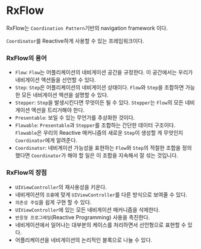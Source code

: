 # RxFlow

RxFlow는 `Coordination Pattern`기반의 navigation framework 이다.

`Coordinator`를 Reactive하게 사용할 수 있는 프레임워크이다.

### RxFlow의 용어

* `Flow`: `Flow`는 어플리케이션의 네비게이션 공간을 규정한다. 이 공간에서는 우리가 네비게이션 액션들을 선언할 수 있다.
* `Step`: `Step`은 어플리케이션의 네비게이션 상태이다. `Flow`와 `Step`을 조합하면 가능한 모든 네비게이션 액션을 설명할 수 있다. 
* `Stepper`: `Step`을 발생시킨다면 무엇이든 될 수 있다. `Stepper`는 `Flow`의 모든 네비게이션 액션을 트리거해야 한다.
* `Presentable`: 보일 수 있는 무언가를 추상화한 것이다.
* `Flowable`: `Presentable`과 `Stepper`를 조합하는 간단한 데이터 구조이다. `Flowable`은 우리의 Reactive 매커니즘의 새로운 `Step`이 생성할 게 무엇인지 `Coordinator`에게 알려준다.
* `Coordinator`: 네비게이션 가능성을 표현하는 `Flow`와 `Step`의 적절한 조합을 정의했다면 `Coordinator`가 해야 할 일은 이 조합을 지속해서 잘 섞는 것입니다.

### RxFlow의 장점

* `UIViewController`의 재사용성을 키운다.
* 네비게이션의 `흐름`에 맞게 `UIViewController`를 다른 방식으로 보여줄 수 있다.
* `의존성 주입`을 쉽게 구현 할 수 있다.
* `UIViewController`에 있는 모든 네비게이션 매커니즘을 삭제한다.
* `반응형 프로그래밍`(Reactive Programming) 사용을 촉진한다.
* 네비게이션에서 일어나는 대부분의 케이스를 처리하면서 선언형으로 표현할 수 있다.
* 어플리케이션을 네비게이션의 논리적인 블록으로 나눌 수 있다.
